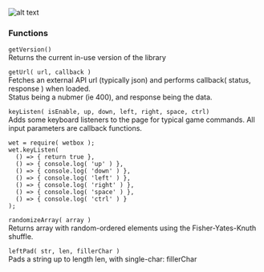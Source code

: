 ![alt text](https://onitz.github.io/npm-wetbox/trump.svg "Make Prototypes Great Again.")

### Functions ### 
`getVersion()`  
Returns the current in-use version of the library

`getUrl( url, callback )`  
Fetches an external API url (typically json) and performs callback( status, response ) when loaded.  
Status being a nubmer (ie 400), and response being the data.

`keyListen( isEnable, up, down, left, right, space, ctrl)`  
Adds some keyboard listeners to the page for typical game commands. All input parameters are callback functions.
```
wet = require( wetbox );
wet.keyListen( 
  () => { return true },
  () => { console.log( 'up' ) }, 
  () => { console.log( 'down' ) }, 
  () => { console.log( 'left' ) }, 
  () => { console.log( 'right' ) }, 
  () => { console.log( 'space' ) }, 
  () => { console.log( 'ctrl' ) } 
);
```


`randomizeArray( array )`  
Returns array with random-ordered elements using the Fisher-Yates-Knuth shuffle.

`leftPad( str, len, fillerChar )`  
Pads a string up to length len, with single-char: fillerChar 
